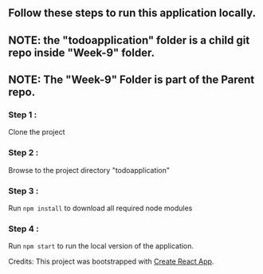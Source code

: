 ## Follow these steps to run this application locally.

## NOTE: the "todoapplication" folder is a child git repo inside "Week-9" folder.

## NOTE: The "Week-9" Folder is part of the Parent repo.

### Step 1 :

Clone the project

### Step 2 :

Browse to the project directory "todoapplication"

### Step 3 :

Run `npm install` to download all required node modules

### Step 4 :

Run `npm start` to run the local version of the application.

Credits: This project was bootstrapped with [Create React App](https://github.com/facebook/create-react-app).
